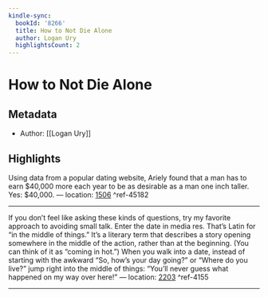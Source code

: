 ```yaml
---
kindle-sync:
  bookId: '8266'
  title: How to Not Die Alone
  author: Logan Ury
  highlightsCount: 2
---
```

# How to Not Die Alone
## Metadata
* Author: [[Logan Ury]]

## Highlights
Using data from a popular dating website, Ariely found that a man has to earn $40,000 more each year to be as desirable as a man one inch taller. Yes: $40,000. — location: [1506]() ^ref-45182

---
If you don’t feel like asking these kinds of questions, try my favorite approach to avoiding small talk. Enter the date in media res. That’s Latin for “in the middle of things.” It’s a literary term that describes a story opening somewhere in the middle of the action, rather than at the beginning. (You can think of it as “coming in hot.”) When you walk into a date, instead of starting with the awkward “So, how’s your day going?” or “Where do you live?” jump right into the middle of things: “You’ll never guess what happened on my way over here!” — location: [2203]() ^ref-4155

---
